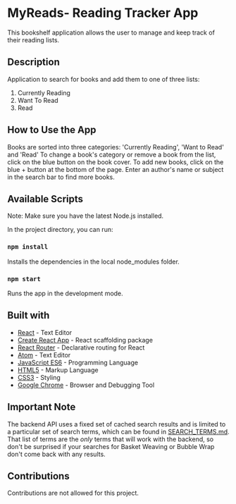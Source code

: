 # MyReads- Reading Tracker App

This bookshelf application allows the user to manage and keep track of their reading lists.

## Description

Application to search for books and add them to one of three lists:
1. Currently Reading
2. Want To Read
3. Read

## How to Use the App
Books are sorted into three categories: 'Currently Reading', 'Want to Read' and 'Read'
To change a book's category or remove a book from the list, click on the blue button on the book cover.
To add new books, click on the blue + button at the bottom of the page. 
Enter an author's name or subject in the search bar to find more books.

## Available Scripts

Note: Make sure you have the latest Node.js installed.<br>

In the project directory, you can run:

### `npm install`

Installs the dependencies in the local node_modules folder.<br>

### `npm start`

Runs the app in the development mode.<br>


## Built with

* [React](https://reactjs.org/) - Text Editor
* [Create React App](https://github.com/facebookincubator/create-react-app) - React scaffolding package
* [React Router](https://github.com/ReactTraining/react-router) - Declarative routing for React
* [Atom](https://atom.io) - Text Editor
* [JavaScript ES6](https://developer.mozilla.org/en-US/docs/Web/JavaScript) - Programming Language
* [HTML5](https://developer.mozilla.org/en-US/docs/Web/Guide/HTML/HTML5) - Markup Language
* [CSS3](https://developer.mozilla.org/en-US/docs/Web/CSS/CSS3) - Styling
* [Google Chrome](https://www.google.com/chrome/) - Browser and Debugging Tool

## Important Note
The backend API uses a fixed set of cached search results and is limited to a particular set of search terms, which can be found in [SEARCH_TERMS.md](https://github.com/Jlevett/Myreads-App-React/blob/master/SEARCH_TERMS.md). That list of terms are the _only_ terms that will work with the backend, so don't be surprised if your searches for Basket Weaving or Bubble Wrap don't come back with any results.

## Contributions

Contributions are not allowed for this project.





